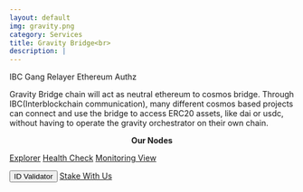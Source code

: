 ```yaml
---
layout: default
img: gravity.png
category: Services
title: Gravity Bridge<br>
description: |
---
```

<div class="col-8">
<span class="badge badge-primary" aria-label="Gravity <=> Osmosis | Gravity <=> Planq" data-balloon-pos="up">IBC Gang</span> 
<span class="badge badge-primary" aria-label="Gravity <=> Ethereum" data-balloon-pos="up">Relayer Ethereum</span> 
<span class="badge badge-primary" aria-label="Auto Compound" data-balloon-pos="up">Authz</span> 
</div>

Gravity Bridge chain will act as neutral ethereum to cosmos bridge. Through IBC(Interblockchain communication), many different cosmos based projects can connect and use the bridge to access ERC20 assets, like dai or usdc, without having to operate the gravity orchestrator on their own chain.

<p align="center"><b>Our Nodes </b></p>
<a href="https://gravity.explorers.guru/validator/gravityvaloper1ssduj8c0cc8kquljvw3ygq9hduvcysnf590lmz" class="btn btn-success margin-top-4" target="_blank">Explorer</a> 
<input type="text" id="clip_grav" value="gravityvaloper1ssduj8c0cc8kquljvw3ygq9hduvcysnf590lmz" hidden=true> 
<a href="https://health.roomit.xyz/status/gravity-bridge/" class="btn btn-info margin-top-4" target="_blank">Health Check</a> 
<a href="/pdf/RoomIT_GravityBridge-Grafana.pdf" class="btn btn-success margin-top-4">Monitoring View</a>

<button onclick="clip_grav_func()"  class="btn btn-warning margin-top-4">ID Validator</button>
<a href="https://wallet.keplr.app/chains/gravity-bridge?modal=validator&chain=gravity-bridge-3&validator_address=gravityvaloper1ssduj8c0cc8kquljvw3ygq9hduvcysnf590lmz&referral=true" class="btn btn-success margin-top-4" target="_blank">Stake With Us</a>
